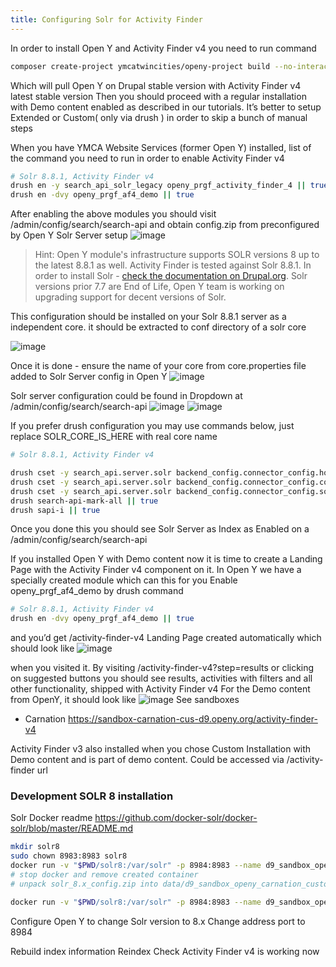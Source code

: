 ```yaml
---
title: Configuring Solr for Activity Finder
---
```


In order to install Open Y and Activity Finder v4 you need to run command

```bash
composer create-project ymcatwincities/openy-project build --no-interaction --prefer-dist
```

Which will pull Open Y on Drupal stable version with Activity Finder v4 latest stable version
Then you should proceed with a regular installation with Demo content enabled as described in our tutorials. It’s better to setup Extended or Custom( only via drush ) in order to skip a bunch of manual steps

When you have YMCA Website Services (former Open Y) installed, list of the command you need to run in order to enable Activity Finder v4

```bash
# Solr 8.8.1, Activity Finder v4
drush en -y search_api_solr_legacy openy_prgf_activity_finder_4 || true
drush en -dvy openy_prgf_af4_demo || true
```

After enabling the above modules you should visit /admin/config/search/search-api and obtain config.zip from preconfigured by Open Y Solr Server setup
![image](https://user-images.githubusercontent.com/563412/105169707-90ba2280-5b24-11eb-9c0c-fab09b336723.png)


> Hint: Open Y module's infrastructure supports SOLR versions 8 up to the latest 8.8.1 as well. Activity Finder is tested against Solr 8.8.1. In order to install Solr - [check the documentation on Drupal.org](https://www.drupal.org/node/2502203).
> Solr versions prior 7.7 are End of Life, Open Y team is working on upgrading support for decent versions of Solr.

This configuration should be installed on your Solr 8.8.1 server as a independent core. it should be extracted to conf directory of a solr core

![image](https://user-images.githubusercontent.com/563412/105169758-ad565a80-5b24-11eb-81c3-b29c8b513a7a.png)


Once it is done - ensure the name of your core from core.properties file added to Solr Server config in Open Y
![image](https://user-images.githubusercontent.com/563412/105169816-c0692a80-5b24-11eb-9254-6abc32a0583d.png)


Solr server configuration could be found in Dropdown at /admin/config/search/search-api
![image](https://user-images.githubusercontent.com/563412/105169887-d4149100-5b24-11eb-8a7c-d5186b8005bb.png)
![image](https://user-images.githubusercontent.com/563412/105169954-eb537e80-5b24-11eb-8e21-3df8f01a8c14.png)

If you prefer drush configuration you may use commands below, just replace SOLR_CORE_IS_HERE with real core name

```bash
# Solr 8.8.1, Activity Finder v4

drush cset -y search_api.server.solr backend_config.connector_config.host 127.0.0.1 -y || true
drush cset -y search_api.server.solr backend_config.connector_config.core ${SOLR_CORE_IS_HERE} -y
drush cset -y search_api.server.solr backend_config.connector_config.solr_version 8 -y
drush search-api-mark-all || true
drush sapi-i || true

```

Once you done this you should see Solr Server as Index as Enabled on a /admin/config/search/search-api

If you installed Open Y with Demo content now it is time to create a Landing Page with the Activity Finder v4 component on it.
In Open Y we have a specially created module which can this for you
Enable openy_prgf_af4_demo by drush command
```bash
# Solr 8.8.1, Activity Finder v4
drush en -dvy openy_prgf_af4_demo || true
```
and you’d get /activity-finder-v4 Landing Page created automatically which should look like
![image](https://user-images.githubusercontent.com/563412/105170014-04f4c600-5b25-11eb-8a4a-b2952d86e7d3.png)

when you visited it.
By visiting /activity-finder-v4?step=results or clicking on suggested buttons you should see results, activities with filters and all other functionality, shipped with Activity Finder v4
For the Demo content from OpenY, it should look like
![image](https://user-images.githubusercontent.com/563412/105170087-1dfd7700-5b25-11eb-9e57-5db48e41af5e.png)
See sandboxes
- Carnation https://sandbox-carnation-cus-d9.openy.org/activity-finder-v4


Activity Finder v3 also installed when you chose Custom Installation with Demo content and is part of demo content.
Could be accessed via /activity-finder url


### Development SOLR 8 installation

Solr Docker readme https://github.com/docker-solr/docker-solr/blob/master/README.md

```sh
mkdir solr8
sudo chown 8983:8983 solr8
docker run -v "$PWD/solr8:/var/solr" -p 8984:8983 --name d9_sandbox_openy_carnation_custom solr solr-precreate d9_sandbox_openy_carnation_custom
# stop docker and remove created container
# unpack solr_8.x_config.zip into data/d9_sandbox_openy_carnation_custom/conf/

docker run -v "$PWD/solr8:/var/solr" -p 8984:8983 --name d9_sandbox_openy_carnation_custom solr solr-precreate d9_sandbox_openy_carnation_custom

```

Configure Open Y to change Solr version to 8.x
Change address port to 8984

Rebuild index information
Reindex
Check Activity Finder v4 is working now
